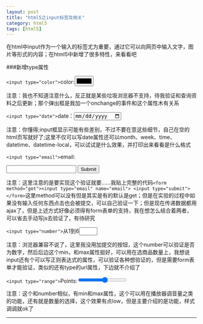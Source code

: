 ```yaml
---
layout: post
title: "html5之input标签及相关"
category: html5
tags: [html5]
---
```


在html中input作为一个输入的标签尤为重要，通过它可以向网页中输入文字，图片等形式的内容；在html5中新增了很多特性，来看看吧

<!-- more -->

###新增type属性

`<input type="color">`color:<input type="color" onchange = "alert('选择的颜色是:'+this.value)">

注意：我也不知道注意什么，反正就是某些垃圾浏览器不支持，待我验证和查询资料之后更新；那个弹出框是我加一个onchange的事件和这个属性木有关系

`<input type="date">`date：<input type="date" onchange = "alert('选择的日期是:'+this.value)">

注意：你懂得;input框显示可能有些差别，不过不要在意这些细节，自己在空的html页写就好了;这里不仅可以写date属性还可以month、week、time、datetime、datetime-local，可以试试是什么效果，并打印出来看看是什么格式

`<input type="email">`email:<form><input type="email" name="email"> <input type="submit"></form>

注意：这里注意的是要实现这个验证就要……我贴上完整的代码`<form method="get"><input type="email" name="email"> <input type="submit"></form>`这里method可以没有但是其实是有的默认是get；但是在实验的过程中如果没有输入任何东西点击也会被提交，可以自己验证一下；但是现在传递数据都用ajax了，但是上述方式好像必须得有form表单的支持，我在想怎么结合着两者，可以省去手动写js去验证了，有待研究

`<input type="number">`从1到6<input type="number" name="quantity" min="1" max="6">

注意：浏览器兼容不说了，这里我没用加提交的按钮，这个number可以验证是否为数字，然后后边这个min，和max属性挺好，可以用在选商品数量上，我想说input还有个可以写正则表达式的属性，可以验证各种想验证的，但是需要form表单才能验证，类似的还有type的url属性，下边就不介绍了

`<input type="range">`Points:<input type="range" onchange = "alert('选择的是:'+this.value)" name="points" min="1" max="10">

注意：这个和number相似，有min和max属性，这个可以用在播放器调音量之类的功能，还有就是数量的选择，这个效果有点low，但是主要介绍的是功能，样式调调就ok了

- - -

